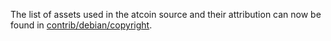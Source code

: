 The list of assets used in the atcoin source and their attribution can now be found in [contrib/debian/copyright](../contrib/debian/copyright).
